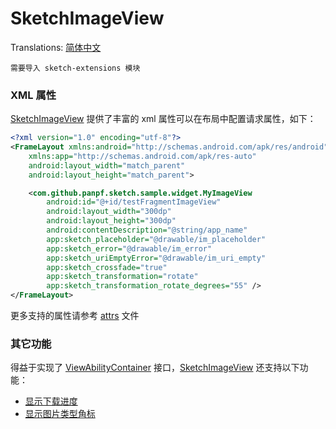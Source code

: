 # SketchImageView

Translations: [简体中文](sketch_image_view_zh.md)

`需要导入 sketch-extensions 模块`

### XML 属性

[SketchImageView] 提供了丰富的 xml 属性可以在布局中配置请求属性，如下：

```xml
<?xml version="1.0" encoding="utf-8"?>
<FrameLayout xmlns:android="http://schemas.android.com/apk/res/android"
    xmlns:app="http://schemas.android.com/apk/res-auto" 
    android:layout_width="match_parent"
    android:layout_height="match_parent">

    <com.github.panpf.sketch.sample.widget.MyImageView 
        android:id="@+id/testFragmentImageView"
        android:layout_width="300dp" 
        android:layout_height="300dp"
        android:contentDescription="@string/app_name"
        app:sketch_placeholder="@drawable/im_placeholder"
        app:sketch_error="@drawable/im_error"
        app:sketch_uriEmptyError="@drawable/im_uri_empty"
        app:sketch_crossfade="true"
        app:sketch_transformation="rotate"
        app:sketch_transformation_rotate_degrees="55" />
</FrameLayout>
```

更多支持的属性请参考 [attrs][attrs] 文件

### 其它功能

得益于实现了 [ViewAbilityContainer] 接口，[SketchImageView] 还支持以下功能：

* [显示下载进度][show_download_progress]
* [显示图片类型角标][show_image_type]

[SketchImageView]: ../../sketch-extensions-core/src/main/kotlin/com/github/panpf/sketch/SketchImageView.kt

[ViewAbilityContainer]: ../../sketch-viewability/src/main/kotlin/com/github/panpf/sketch/viewability/ViewAbilityContainer.kt

[attrs]: ../../sketch-extensions-core/src/main/res/values/attrs.xml

[show_download_progress]: show_download_progress.md

[show_image_type]: show_image_type.md